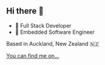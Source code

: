 ## Hi there 👋

- 🔭 Full Stack Developer
- 🌱 Embedded Software Engineer


Based in Auckland, New Zealand 🇳🇿

[You can find me on...](https://www.linkedin.com/in/yong-joo-lee-767b412b3/)
<!--
**yongjool/yongjool** is a ✨ _special_ ✨ repository because its `README.md` (this file) appears on your GitHub profile.

Here are some ideas to get you started:


-->
